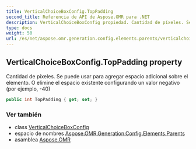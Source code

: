 ```yaml
---
title: VerticalChoiceBoxConfig.TopPadding
second_title: Referencia de API de Aspose.OMR para .NET
description: VerticalChoiceBoxConfig propiedad. Cantidad de píxeles. Se puede usar para agregar espacio adicional sobre el elemento. O elimine el espacio existente configurando un valor negativo por ejemplo 40
type: docs
weight: 50
url: /es/net/aspose.omr.generation.config.elements.parents/verticalchoiceboxconfig/toppadding/
---
```

## VerticalChoiceBoxConfig.TopPadding property

Cantidad de píxeles. Se puede usar para agregar espacio adicional sobre el elemento. O elimine el espacio existente configurando un valor negativo (por ejemplo, -40)

```csharp
public int TopPadding { get; set; }
```

### Ver también

* class [VerticalChoiceBoxConfig](../)
* espacio de nombres [Aspose.OMR.Generation.Config.Elements.Parents](../../verticalchoiceboxconfig/)
* asamblea [Aspose.OMR](../../../)


